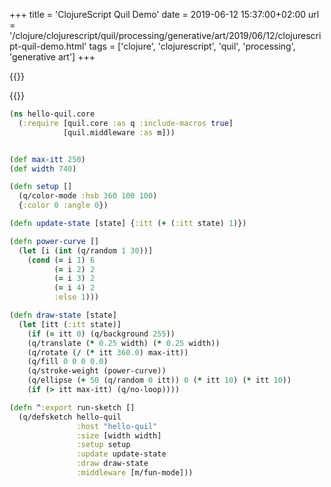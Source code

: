 +++
title = 'ClojureScript Quil Demo'
date = 2019-06-12 15:37:00+02:00
url = '/clojure/clojurescript/quil/processing/generative/art/2019/06/12/clojurescript-quil-demo.html'
tags = ['clojure', 'clojurescript', 'quil', 'processing', 'generative art']
+++


{{<rawhtml>}}
<div id="hello-quil"></div>
<script src="/clojurescript-quil-demo/main.js"></script>
<script>hello_quil.core.run_sketch()</script>
{{</rawhtml>}}

```clojure
(ns hello-quil.core
  (:require [quil.core :as q :include-macros true]
            [quil.middleware :as m]))


(def max-itt 250)
(def width 740)

(defn setup []
  (q/color-mode :hsb 360 100 100)
  {:color 0 :angle 0})

(defn update-state [state] {:itt (+ (:itt state) 1)})

(defn power-curve []
  (let [i (int (q/random 1 30))]
    (cond (= i 1) 6
          (= i 2) 2
          (= i 3) 2
          (= i 4) 2
          :else 1)))

(defn draw-state [state]
  (let [itt (:itt state)]
    (if (= itt 0) (q/background 255))
    (q/translate (* 0.25 width) (* 0.25 width))
    (q/rotate (/ (* itt 360.0) max-itt))
    (q/fill 0 0 0 0.0)
    (q/stroke-weight (power-curve))
    (q/ellipse (+ 50 (q/random 0 itt)) 0 (* itt 10) (* itt 10))
    (if (> itt max-itt) (q/no-loop))))

(defn ^:export run-sketch []
  (q/defsketch hello-quil
               :host "hello-quil"
               :size [width width]
               :setup setup
               :update update-state
               :draw draw-state
               :middleware [m/fun-mode]))
```
